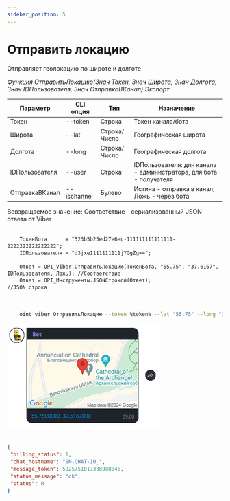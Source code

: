 ```yaml
---
sidebar_position: 5
---
```


# Отправить локацию
Отправляет геолокацию по широте и долготе


*Функция ОтправитьЛокацию(Знач Токен, Знач Широта, Знач Долгота, Знач IDПользователя, Знач ОтправкаВКанал) Экспорт*

  | Параметр | CLI опция | Тип | Назначение |
  |-|-|-|-|
  | Токен | --token | Строка | Токен канала/бота |
  | Широта | --lat | Строка/Число | Географическая широта |
  | Долгота | --long | Строка/Число | Географическая долгота |
  | IDПользователя | --user | Строка | IDПользователя: для канала - администратора, для бота - получателя |
  | ОтправкаВКанал | --ischannel | Булево | Истина - отправка в канал, Ложь - через бота |
  
  Вовзращаемое значение: Соответствие - сериализованный JSON ответа от Viber

```bsl title="Пример кода"
	
	ТокенБота      = "523b5b25ed27e6ec-111111111111111-2222222222222222";
	IDПользователя = "d3jxe1111111111jYGgZg==";
	
	Ответ = OPI_Viber.ОтправитьЛокацию(ТокенБота, "55.75", "37.6167", IDПользователя, Ложь); //Соответствие
	Ответ = OPI_Инструменты.JSONСтрокой(Ответ);                                              //JSON строка
	
```

```sh title="Пример команд CLI"

    oint viber ОтправитьЛокацию --token %token% --lat "55.75" --long "37.6167" --user %user% --ischannel false

```

![Результат](img/5.png)

```json title="Результат"

{
 "billing_status": 1,
 "chat_hostname": "SN-CHAT-10_",
 "message_token": 5925751017338988046,
 "status_message": "ok",
 "status": 0
}

```
